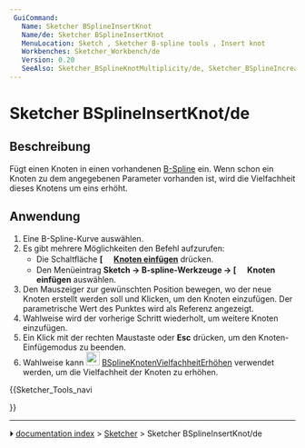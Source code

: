 ```yaml
---
 GuiCommand:
   Name: Sketcher BSplineInsertKnot
   Name/de: Sketcher BSplineInsertKnot
   MenuLocation: Sketch , Sketcher B-spline tools , Insert knot
   Workbenches: Sketcher_Workbench/de
   Version: 0.20
   SeeAlso: Sketcher_BSplineKnotMultiplicity/de, Sketcher_BSplineIncreaseKnotMultiplicity/de, Sketcher_BSplineDecreaseKnotMultiplicity/de
---
```


# Sketcher BSplineInsertKnot/de

## Beschreibung

Fügt einen Knoten in einen vorhandenen [B-Spline](B-Splines/de.md) ein. Wenn schon ein Knoten zu dem angegebenen Parameter vorhanden ist, wird die Vielfachheit dieses Knotens um eins erhöht.

## Anwendung

1.  Eine B-Spline-Kurve auswählen.
2.  Es gibt mehrere Möglichkeiten den Befehl aufzurufen:
    -   Die Schaltfläche **[<img src=images/Sketcher_BSplineInsertKnot.svg style="width:16px"> [Knoten einfügen](Sketcher_BSplineInsertKnot/de.md)** drücken.
    -   Den Menüeintrag **Sketch → B-spline-Werkzeuge → [<img src=images/Sketcher_BSplineInsertKnot.svg style="width:16px"> Knoten einfügen** auswählen.
3.  Den Mauszeiger zur gewünschten Position bewegen, wo der neue Knoten erstellt werden soll und Klicken, um den Knoten einzufügen. Der parametrische Wert des Punktes wird als Referenz angezeigt.
4.  Wahlweise wird der vorherige Schritt wiederholt, um weitere Knoten einzufügen.
5.  Ein Klick mit der rechten Maustaste oder **Esc** drücken, um den Knoten-Einfügemodus zu beenden.
6.  Wahlweise kann <img alt="" src=images/Sketcher_BSplineIncreaseKnotMultiplicity.svg  style="width:24px;"> [BSplineKnotenVielfachheitErhöhen](Sketcher_BSplineIncreaseKnotMultiplicity/de.md) verwendet werden, um die Vielfachheit der Knoten zu erhöhen.





{{Sketcher_Tools_navi

}}



---
⏵ [documentation index](../README.md) > [Sketcher](Sketcher_Workbench.md) > Sketcher BSplineInsertKnot/de
